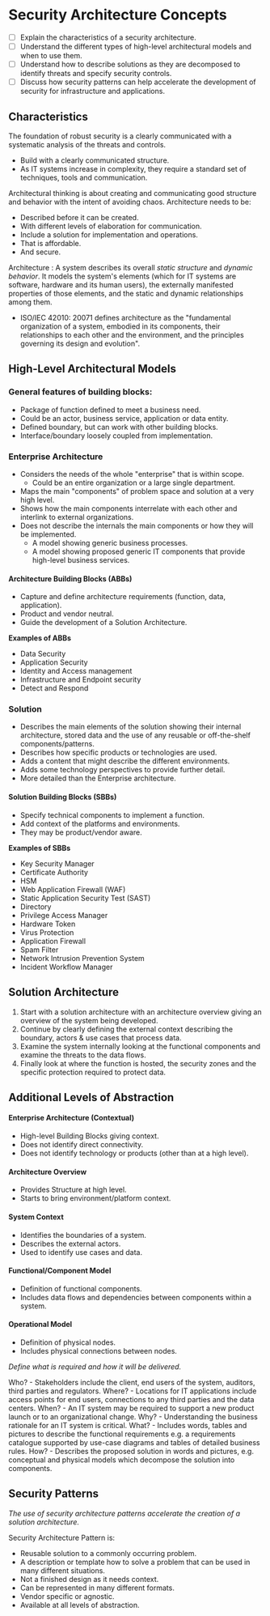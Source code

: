 # Security Architecture Concepts

* [ ] Explain the characteristics of a security architecture.
* [ ] Understand the different types of high-level architectural models and when to use them.
* [ ] Understand how to describe solutions as they are decomposed to identify threats and specify security controls.
* [ ] Discuss how security patterns can help accelerate the development of security for infrastructure and applications.

## Characteristics

The foundation of robust security is a clearly communicated with a systematic analysis of the threats and controls.

* Build with a clearly communicated structure.
* As IT systems increase in complexity, they require a standard set of techniques, tools and communication.

Architectural thinking is about creating and communicating good structure and behavior with the intent of avoiding chaos. Architecture needs to be:

* Described before it can be created.
* With different levels of elaboration for communication.
* Include a solution for implementation and operations.
* That is affordable.
* And secure.

Architecture : A system describes its overall _static structure_ and _dynamic behavior_. It models the system's elements (which for IT systems are software, hardware and its human users), the externally manifested properties of those elements, and the static and dynamic relationships among them.

* ISO/IEC 42010: 20071 defines architecture as the "fundamental organization of a system, embodied in its components, their relationships to each other and the environment, and the principles governing its design and evolution".

## High-Level Architectural Models

### General features of building blocks:

* Package of function defined to meet a business need.
* Could be an actor, business service, application or data entity.
* Defined boundary, but can work with other building blocks.
* Interface/boundary loosely coupled from implementation.

### Enterprise Architecture

* Considers the needs of the whole "enterprise" that is within scope.
  * Could be an entire organization or a large single department.
* Maps the main "components" of problem space and solution at a very high level.
* Shows how the main components interrelate with each other and interlink to external organizations.
* Does not describe the internals the main components or how they will be implemented.
  * A model showing generic business processes.
  * A model showing proposed generic IT components that provide high-level business services.

#### Architecture Building Blocks (ABBs)

* Capture and define architecture requirements (function, data, application).
* Product and vendor neutral.
* Guide the development of a Solution Architecture.

**Examples of ABBs**

* Data Security
* Application Security
* Identity and Access management
* Infrastructure and Endpoint security
* Detect and Respond

### Solution

* Describes the main elements of the solution showing their internal architecture, stored data and the use of any reusable or off-the-shelf components/patterns.
* Describes how specific products or technologies are used.
* Adds a content that might describe the different environments.
* Adds some technology perspectives to provide further detail.
* More detailed than the Enterprise architecture.

#### Solution Building Blocks (SBBs)

* Specify technical components to implement a function.
* Add context of the platforms and environments.
* They may be product/vendor aware.

**Examples of SBBs**

* Key Security Manager
* Certificate Authority
* HSM
* Web Application Firewall (WAF)
* Static Application Security Test (SAST)
* Directory
* Privilege Access Manager
* Hardware Token
* Virus Protection
* Application Firewall
* Spam Filter
* Network Intrusion Prevention System
* Incident Workflow Manager

## Solution Architecture

1. Start with a solution architecture with an architecture overview giving an overview of the system being developed.
2. Continue by clearly defining the external context describing the boundary, actors & use cases that process data.
3. Examine the system internally looking at the functional components and examine the threats to the data flows.
4. Finally look at where the function is hosted, the security zones and the specific protection required to protect data.

## Additional Levels of Abstraction

#### Enterprise Architecture (Contextual)

* High-level Building Blocks giving context.
* Does not identify direct connectivity.
* Does not identify technology or products (other than at a high level).

#### Architecture Overview

* Provides Structure at high level.
* Starts to bring environment/platform context.

#### System Context

* Identifies the boundaries of a system.
* Describes the external actors.
* Used to identify use cases and data.

#### Functional/Component Model

* Definition of functional components.
* Includes data flows and dependencies between components within a system.

#### Operational Model

* Definition of physical nodes.
* Includes physical connections between nodes.

_Define what is required and how it will be delivered._

Who? - Stakeholders include the client, end users of the system, auditors, third parties and regulators. Where? - Locations for IT applications include access points for end users, connections to any third parties and the data centers. When? - An IT system may be required to support a new product launch or to an organizational change. Why? - Understanding the business rationale for an IT system is critical. What? - Includes words, tables and pictures to describe the functional requirements e.g. a requirements catalogue supported by use-case diagrams and tables of detailed business rules. How? - Describes the proposed solution in words and pictures, e.g. conceptual and physical models which decompose the solution into components.

## Security Patterns

_The use of security architecture patterns accelerate the creation of a solution architecture._

Security Architecture Pattern is:

* Reusable solution to a commonly occurring problem.
* A description or template how to solve a problem that can be used in many different situations.
* Not a finished design as it needs context.
* Can be represented in many different formats.
* Vendor specific or agnostic.
* Available at all levels of abstraction.

